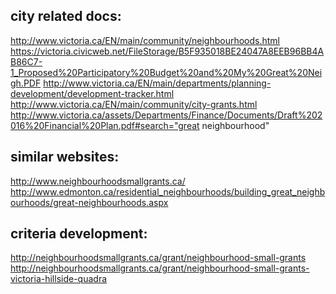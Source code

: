 city related docs:
-------------
http://www.victoria.ca/EN/main/community/neighbourhoods.html
https://victoria.civicweb.net/FileStorage/B5F935018BE24047A8EEB96BB4AB86C7-1_Proposed%20Participatory%20Budget%20and%20My%20Great%20Neigh.PDF
http://www.victoria.ca/EN/main/departments/planning-development/development-tracker.html
http://www.victoria.ca/EN/main/community/city-grants.html
http://www.victoria.ca/assets/Departments/Finance/Documents/Draft%202016%20Financial%20Plan.pdf#search="great neighbourhood"

similar websites:
-------------
http://www.neighbourhoodsmallgrants.ca/
http://www.edmonton.ca/residential_neighbourhoods/building_great_neighbourhoods/great-neighbourhoods.aspx

criteria development:
-------------
http://neighbourhoodsmallgrants.ca/grant/neighbourhood-small-grants
http://neighbourhoodsmallgrants.ca/grant/neighbourhood-small-grants-victoria-hillside-quadra
